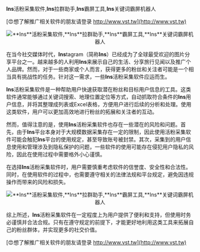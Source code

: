 **Ins**活粉采集软件,**Ins**拉群助手,**Ins**霸屏工具,**Ins**关键词霸屏机器人

[😍想了解推广相关软件的朋友请登录 http://www.vst.tw](http://www.vst.tw)

 <center><img src="https://vst.tw/MP4/tuiguang/png/6.png" alt="**Ins**活粉采集软件,**Ins**拉群助手,**Ins**霸屏工具,**Ins**关键词霸屏机器人"></center>

在当今社交媒体时代，**Ins**tagram（简称**Ins**）已经成为了全球最受欢迎的图片分享平台之一。越来越多的人利用**Ins**来展示自己的生活、分享旅行见闻以及推广个人品牌。然而，对于一些商家或个人而言，获得更多的粉丝和关注者可能是一个相当具有挑战性的任务。针对这一需求，一些**Ins**活粉采集软件应运而生。

**Ins**活粉采集软件是一种帮助用户快速获取潜在粉丝和目标用户信息的工具。这类软件通常能够通过关键词搜索、地理位置定位等方式，自动抓取符合条件的**Ins**用户信息，并将其整理成列表或Excel表格，方便用户进行后续的分析和处理。使用这类软件，用户可以更加高效地进行粉丝的拓展和关注者的互动。

然而，值得注意的是，使用**Ins**活粉采集软件也存在一些潜在的风险和问题。首先，由于**Ins**平台本身对于大规模数据采集存在一定的限制，因此使用活粉采集软件可能会触犯**Ins**平台的使用规定，甚至导致账号被封禁。其次，采集到的用户信息使用和管理涉及到隐私保护的问题，一些软件的使用可能存在侵犯用户隐私的风险，因此在使用过程中需要格外小心谨慎。

在选择**Ins**活粉采集软件时，用户需要慎重考虑软件的信誉度、安全性和合法性。同时，在使用软件的过程中，也需要遵守相关的法律法规和平台规定，避免因违规操作而带来的风险和损失。

 <center><img src="https://vst.tw/MP4/tuiguang/png/8.png" alt="**Ins**活粉采集软件,**Ins**拉群助手,**Ins**霸屏工具,**Ins**关键词霸屏机器人"></center>

综上所述，**Ins**活粉采集软件在一定程度上为用户提供了便利和支持，但使用时务必谨慎并合法合规。只有在遵守规定的前提下，才能更好地利用这类工具来拓展自己的粉丝群体，并实现更多的社交价值。

[😍想了解推广相关软件的朋友请登录 http://www.vst.tw](http://www.vst.tw)



